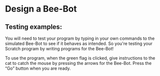 # Design a Bee-Bot

## Testing examples:

You will need to test your program by typing in your own commands to the simulated Bee-Bot to see if it behaves as intended.
So you're testing your Scratch program by writing programs for the Bee-Bot!

To use the program, when the green flag is clicked, give instructions to the cat to catch the mouse by pressing the arrows for the Bee-Bot.
Press the “Go” button when you are ready.

